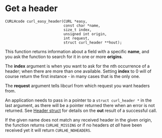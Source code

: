 # Get a header

    CURLHcode curl_easy_header(CURL *easy,
                               const char *name,
                               size_t index,
                               unsigned int origin,
                               int request,
                               struct curl_header **hout);

This function returns information about a field with a specific **name**, and
you ask the function to search for it in one or more **origins**.

The **index** argument is when you want to ask for the nth occurrence of a
header; when there are more than one available. Setting **index** to 0 will of
course return the first instance - in many cases that is the only one.

The **request** argument tells libcurl from which request you want headers
from.

An application needs to pass in a pointer to a `struct curl_header *` in the
last argument, as there will be a pointer returned there when an error is not
returned. See [Header struct](struct.md) for details on the **out** result of
a successful call.

If the given name does not match any received header in the given origin, the
function returns `CURLHE_MISSING` or if no headers *at all* have been received
yet it will return `CURLHE_NOHEADERS`.
